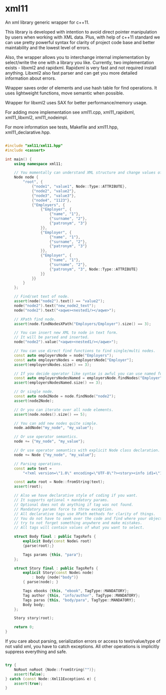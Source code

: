 # xml11
An xml library generic wrapper for c++11.

This library is developed with intention to avoid direct pointer manipulation by
users when working with XML data.
Plus, with help of c++11 standard we can use pretty powerful syntax for clarity
of project code base and better maintability and the lowest level of errors.

Also, the wrapper allows you to interchange internal implementation by
select/write the one with a library you like.
Currently, two implementation exists - libxml2 and rapidxml.
Rapidxml is very fast and not required install anything.
Libxml2 also fast parser and can get you more detailed information about errors.

Wrapper saves order of elements and use hash table for find operations.
It uses lightweight functions, move semantic when possible.

Wrapper for libxml2 uses SAX for better performance/memory usage.

For adding more implementation see xml11.cpp, xml11_rapidxml, xml11_libxml2, xml11_nodeimpl.

For more information see tests, Makefile and xml11.hpp, xml11_declarative.hpp.

```c++

#include "xml11/xml11.hpp"
#include <cassert>

int main() {
    using namespace xml11;

    // You momentally can understand XML structure and change values of it.
    Node node {
        "root", {
            {"node1", "value1", Node::Type::ATTRIBUTE},
            {"node2", "value2"},
            {"node3", "value3"},
            {"node4", "1123"},
            {"Employers", {
                {"Employer", {
                    {"name", "1"},
                    {"surname", "2"},
                    {"patronym", "3"}
                }},
                {"Employer", {
                    {"name", "1"},
                    {"surname", "2"},
                    {"patronym", "3"}
                }},
                {"Employer", {
                    {"name", "1"},
                    {"surname", "2"},
                    {"patronym", "3", Node::Type::ATTRIBUTE}
                }}
            }}
        }
    };

    // Find/set text of node.
    assert(node("node2").text() == "value2");
    node("node2").text("new_node2_text");
    node("node2").text("<aqwe><nested1/></aqwe>");

    // XPath find node.
    assert(node.findNodesXPath("Employers/Employer").size() == 3);

    // You can insert new XML to node in text form.
    // It will be parsed and inserted.
    node("node2").value("<aqwe><nested1/></aqwe>");

    // You can use direct find functions to find single/multi nodes.
    const auto employersNode = node("Employers");
    const auto employersNodes = employersNode["Employer"];
    assert(employersNodes.size() == 3);

    // If you decide operator like syntax is awful you can use named function.
    const auto employersNodesNamed = employersNode.findNodes("Employer");
    assert(employersNodesNamed.size() == 3);

    // Or single node.
    const auto node2Node = node.findNode("node2");
    assert(node2Node);

    // Or you can iterate over all node elements.
    assert(node.nodes().size() == 5);

    // You can add new nodes quite simple.
    node.addNode("my_node", "my_value");

    // Or use operator semantics.
    node += {"my_node", "my_value"};

    // Or use operator semantics with explicit Node class declaration.
    node += Node {"my_node", "my_value"};

    // Parsing operations.
    const auto text =
        "<?xml version=\"1.0\" encoding=\"UTF-8\"?><story><info id1=\"123456789\" id2=\"555\"><author id3=\"009\">John Fleck</author><date>June 2, 2002</date><keyword>example</keyword></info><body><headline>This is the headline</headline><para>Para1</para><para>Para2</para><para>Para3</para><nested1><nested2 id=\"\">nested2 text фыв</nested2></nested1></body><ebook/><ebook/></story>";

    const auto root = Node::fromString(text);
    assert(root);

    // Also we have declarative style of coding if you want.
    // It supports optional + mandatory params.
    // Optional does not do anything if tag was not found.
    // Mandatory params force to throw exception.
    // All declarative tags use XPath methods for clarity of things.
    // You do not have to seek over the code and find where your objects filled,
    // try to not forget something anywhere and make mistakes.
    // All tags will contain values of what you want to select.

    struct Body final : public TagsRefs {
        explicit Body(const Node& root)
        {parse(root);}

        Tags params {this, "para"};
    };

    struct Story final : public TagsRefs {
        explicit Story(const Node& node)
            : body {node("body")}
        { parse(node); }

        Tags ebooks {this, "ebook", TagType::MANDATORY};
        Tag author {this, "info/author", TagType::MANDATORY};
        Tags paras {this, "body/para", TagType::MANDATORY};
        Body body;
    };

    Story story(root);

    return 0;
}

```

If you care about parsing, serialization errors or access to text/value/type of not
valid xml, you have to catch exceptions. All other operations is implicitly
suppress everything and safe.

```c++

try {
    NoRoot noRoot {Node::fromString("")};
    assert(false);
} catch (const Node::Xml11Exception& e) {
    assert(true);
}

```
